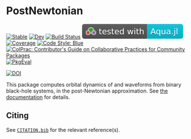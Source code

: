 # PostNewtonian

[![Stable](https://img.shields.io/badge/docs-stable-blue.svg)](https://moble.github.io/PostNewtonian.jl/stable)
[![Dev](https://img.shields.io/badge/docs-dev-blue.svg)](https://moble.github.io/PostNewtonian.jl/dev)
[![Build Status](https://github.com/moble/PostNewtonian.jl/actions/workflows/CI.yml/badge.svg?branch=main)](https://github.com/moble/PostNewtonian.jl/actions/workflows/CI.yml?query=branch%3Amain)
[![Aqua QA](https://raw.githubusercontent.com/JuliaTesting/Aqua.jl/master/badge.svg)](https://github.com/JuliaTesting/Aqua.jl)
[![Coverage](https://codecov.io/gh/moble/PostNewtonian.jl/branch/main/graph/badge.svg?token=GZULA1HBZB)](https://codecov.io/gh/moble/PostNewtonian.jl)
[![Code Style: Blue](https://img.shields.io/badge/code%20style-blue-4495d1.svg)](https://github.com/invenia/BlueStyle)
[![ColPrac: Contributor's Guide on Collaborative Practices for Community Packages](https://img.shields.io/badge/ColPrac-Contributor's%20Guide-blueviolet)](https://github.com/SciML/ColPrac)
[![PkgEval](https://JuliaCI.github.io/NanosoldierReports/pkgeval_badges/P/PostNewtonian.svg)](https://JuliaCI.github.io/NanosoldierReports/pkgeval_badges/report.html)

[![DOI](https://zenodo.org/badge/DOI/10.5281/zenodo.6847321.svg)](https://doi.org/10.5281/zenodo.6847321)

This package computes orbital dynamics of and waveforms from binary black-hole
systems, in the post-Newtonian approximation.  See [the
documentation](https://moble.github.io/PostNewtonian.jl/stable) for details.



## Citing

See [`CITATION.bib`](CITATION.bib) for the relevant reference(s).
